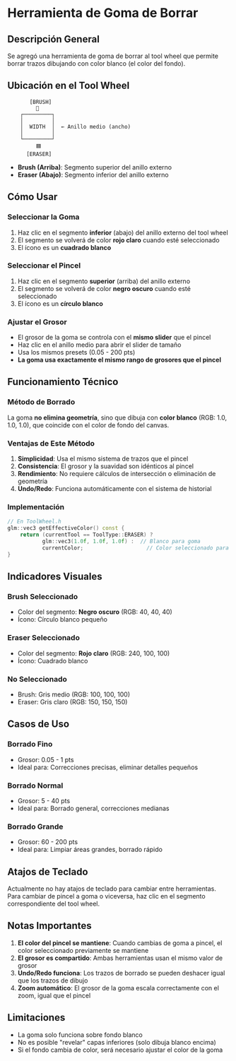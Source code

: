 # Herramienta de Goma de Borrar

## Descripción General
Se agregó una herramienta de goma de borrar al tool wheel que permite borrar trazos dibujando con color blanco (el color del fondo).

## Ubicación en el Tool Wheel

```
       [BRUSH]
         🔴
    ┌─────────┐
    │         │
    │  WIDTH  │  ← Anillo medio (ancho)
    │         │
    └─────────┘
         🟦
      [ERASER]
```

- **Brush (Arriba)**: Segmento superior del anillo externo
- **Eraser (Abajo)**: Segmento inferior del anillo externo

## Cómo Usar

### Seleccionar la Goma
1. Haz clic en el segmento **inferior** (abajo) del anillo externo del tool wheel
2. El segmento se volverá de color **rojo claro** cuando esté seleccionado
3. El ícono es un **cuadrado blanco**

### Seleccionar el Pincel
1. Haz clic en el segmento **superior** (arriba) del anillo externo
2. El segmento se volverá de color **negro oscuro** cuando esté seleccionado
3. El ícono es un **círculo blanco**

### Ajustar el Grosor
- El grosor de la goma se controla con el **mismo slider** que el pincel
- Haz clic en el anillo medio para abrir el slider de tamaño
- Usa los mismos presets (0.05 - 200 pts)
- **La goma usa exactamente el mismo rango de grosores que el pincel**

## Funcionamiento Técnico

### Método de Borrado
La goma **no elimina geometría**, sino que dibuja con **color blanco** (RGB: 1.0, 1.0, 1.0), que coincide con el color de fondo del canvas.

### Ventajas de Este Método
1. **Simplicidad**: Usa el mismo sistema de trazos que el pincel
2. **Consistencia**: El grosor y la suavidad son idénticos al pincel
3. **Rendimiento**: No requiere cálculos de intersección o eliminación de geometría
4. **Undo/Redo**: Funciona automáticamente con el sistema de historial

### Implementación
```cpp
// En ToolWheel.h
glm::vec3 getEffectiveColor() const { 
    return (currentTool == ToolType::ERASER) ? 
           glm::vec3(1.0f, 1.0f, 1.0f) :  // Blanco para goma
           currentColor;                    // Color seleccionado para pincel
}
```

## Indicadores Visuales

### Brush Seleccionado
- Color del segmento: **Negro oscuro** (RGB: 40, 40, 40)
- Ícono: Círculo blanco pequeño

### Eraser Seleccionado
- Color del segmento: **Rojo claro** (RGB: 240, 100, 100)
- Ícono: Cuadrado blanco

### No Seleccionado
- Brush: Gris medio (RGB: 100, 100, 100)
- Eraser: Gris claro (RGB: 150, 150, 150)

## Casos de Uso

### Borrado Fino
- Grosor: 0.05 - 1 pts
- Ideal para: Correcciones precisas, eliminar detalles pequeños

### Borrado Normal
- Grosor: 5 - 40 pts
- Ideal para: Borrado general, correcciones medianas

### Borrado Grande
- Grosor: 60 - 200 pts
- Ideal para: Limpiar áreas grandes, borrado rápido

## Atajos de Teclado
Actualmente no hay atajos de teclado para cambiar entre herramientas. Para cambiar de pincel a goma o viceversa, haz clic en el segmento correspondiente del tool wheel.

## Notas Importantes

1. **El color del pincel se mantiene**: Cuando cambias de goma a pincel, el color seleccionado previamente se mantiene
2. **El grosor es compartido**: Ambas herramientas usan el mismo valor de grosor
3. **Undo/Redo funciona**: Los trazos de borrado se pueden deshacer igual que los trazos de dibujo
4. **Zoom automático**: El grosor de la goma escala correctamente con el zoom, igual que el pincel

## Limitaciones

- La goma solo funciona sobre fondo blanco
- No es posible "revelar" capas inferiores (solo dibuja blanco encima)
- Si el fondo cambia de color, será necesario ajustar el color de la goma
